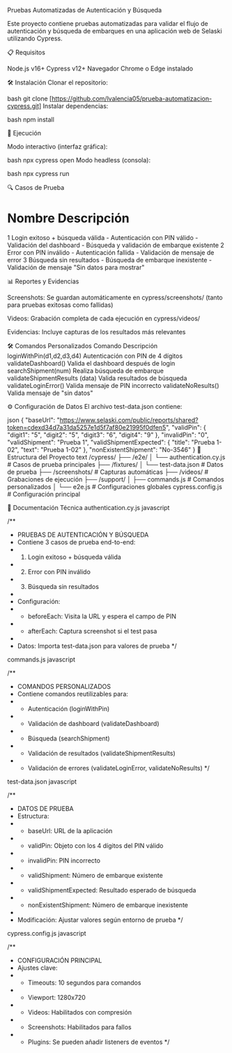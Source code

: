 Pruebas Automatizadas de Autenticación y Búsqueda

Este proyecto contiene pruebas automatizadas para validar el flujo de autenticación y búsqueda de embarques en una aplicación web de Selaski utilizando Cypress.

📋 Requisitos

Node.js v16+
Cypress v12+
Navegador Chrome o Edge instalado

🛠 Instalación
Clonar el repositorio:

bash
git clone [https://github.com/lvalencia05/prueba-automatizacion-cypress.git]
Instalar dependencias:

bash
npm install

🚀 Ejecución

Modo interactivo (interfaz gráfica):

bash
npx cypress open
Modo headless (consola):

bash
npx cypress run

🔍 Casos de Prueba

#	Nombre	                                                            Descripción
1	Login exitoso + búsqueda válida	- Autenticación con PIN válido
                                                                        - Validación del dashboard
                                                                        - Búsqueda y validación de embarque existente
2	Error con PIN inválido	                                            - Autenticación fallida
                                                                        - Validación de mensaje de error
3	Búsqueda sin resultados	- Búsqueda de embarque inexistente
                                                                        - Validación de mensaje "Sin datos para mostrar"

📊 Reportes y Evidencias

Screenshots: Se guardan automáticamente en cypress/screenshots/ (tanto para pruebas exitosas como fallidas)

Videos: Grabación completa de cada ejecución en cypress/videos/

Evidencias: Incluye capturas de los resultados más relevantes

🛠 Comandos Personalizados
Comando	                    Descripción
loginWithPin(d1,d2,d3,d4)	Autenticación con PIN de 4 dígitos
validateDashboard()	        Valida el dashboard después de login
searchShipment(num)	        Realiza búsqueda de embarque
validateShipmentResults
(data)                      Valida resultados de búsqueda
validateLoginError()	    Valida mensaje de PIN incorrecto
validateNoResults()	        Valida mensaje de "sin datos"


⚙ Configuración de Datos
El archivo test-data.json contiene:

json
{
  "baseUrl": "https://www.selaski.com/public/reports/shared?token=cdexd34d7a31da5257e1d5f7af80e21995f0dfen5",
  "validPin": { "digit1": "5", "digit2": "5", "digit3": "6", "digit4": "9" },
  "invalidPin": "0",
  "validShipment": "Prueba 1",
  "validShipmentExpected": { "title": "Prueba 1-02", "text": "Prueba 1-02" },
  "nonExistentShipment": "No-3546"
}
📁 Estructura del Proyecto
text
/cypress/
├── /e2e/
│   └── authentication.cy.js       # Casos de prueba principales
├── /fixtures/
│   └── test-data.json            # Datos de prueba
├── /screenshots/                 # Capturas automáticas
├── /videos/                      # Grabaciones de ejecución
├── /support/
│   ├── commands.js               # Comandos personalizados
│   └── e2e.js                  # Configuraciones globales
cypress.config.js                 # Configuración principal

📄 Documentación Técnica
authentication.cy.js
javascript

/**
 * PRUEBAS DE AUTENTICACIÓN Y BÚSQUEDA
 * Contiene 3 casos de prueba end-to-end:
 * 1. Login exitoso + búsqueda válida
 * 2. Error con PIN inválido
 * 3. Búsqueda sin resultados
 * 
 * Configuración:
 * - beforeEach: Visita la URL y espera el campo de PIN
 * - afterEach: Captura screenshot si el test pasa
 * 
 * Datos: Importa test-data.json para valores de prueba
 */

commands.js
javascript

/**
 * COMANDOS PERSONALIZADOS
 * Contiene comandos reutilizables para:
 * - Autenticación (loginWithPin)
 * - Validación de dashboard (validateDashboard)
 * - Búsqueda (searchShipment)
 * - Validación de resultados (validateShipmentResults)
 * - Validación de errores (validateLoginError, validateNoResults)
 */

test-data.json
javascript

/**
 * DATOS DE PRUEBA
 * Estructura:
 * - baseUrl: URL de la aplicación
 * - validPin: Objeto con los 4 dígitos del PIN válido
 * - invalidPin: PIN incorrecto
 * - validShipment: Número de embarque existente
 * - validShipmentExpected: Resultado esperado de búsqueda
 * - nonExistentShipment: Número de embarque inexistente
 * 
 * Modificación: Ajustar valores según entorno de prueba
 */

cypress.config.js
javascript

/**
 * CONFIGURACIÓN PRINCIPAL
 * Ajustes clave:
 * - Timeouts: 10 segundos para comandos
 * - Viewport: 1280x720
 * - Videos: Habilitados con compresión
 * - Screenshots: Habilitados para fallos
 * - Plugins: Se pueden añadir listeners de eventos
 */